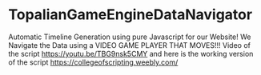 # TopalianGameEngineDataNavigator
Automatic Timeline Generation using pure Javascript for our Website! We Navigate the Data using a VIDEO GAME PLAYER THAT MOVES!!!  Video of the script https://youtu.be/TBG9nsk5CMY   and here is the working version of the script https://collegeofscripting.weebly.com/

